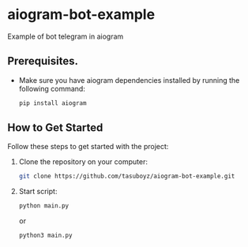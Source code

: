 # aiogram-bot-example
Example of bot telegram in aiogram

## Prerequisites.

  - Make sure you have aiogram dependencies installed by running the following command:
    ```bash
    pip install aiogram
    ```
    
## How to Get Started

Follow these steps to get started with the project:

1. Clone the repository on your computer:
   ```bash
   git clone https://github.com/tasuboyz/aiogram-bot-example.git
   ```
2. Start script:
   ```bash
   python main.py
   ```
   or
   ```bash
   python3 main.py
   ```
